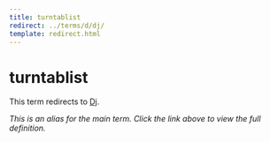 ```yaml
---
title: turntablist
redirect: ../terms/d/dj/
template: redirect.html
---
```


# turntablist

This term redirects to [Dj](../terms/d/dj/).

*This is an alias for the main term. Click the link above to view the full definition.*
